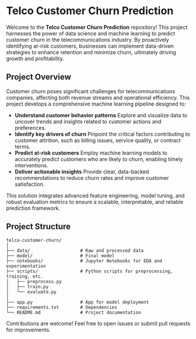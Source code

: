 # Telco Customer Churn Prediction

Welcome to the **Telco Customer Churn Prediction** repository! This project harnesses the power of data science and machine learning to predict customer churn in the telecommunications industry. By proactively identifying at-risk customers, businesses can implement data-driven strategies to enhance retention and minimize churn, ultimately driving growth and profitability.

## Project Overview

Customer churn poses significant challenges for telecommunications companies, affecting both revenue streams and operational efficiency. This project develops a comprehensive machine learning pipeline designed to:

- **Understand customer behavior patterns**
    Explore and visualize data to uncover trends and insights related to customer actions and preferences.
- **Identify key drivers of churn**
    Pinpoint the critical factors contributing to customer attrition, such as billing issues, service quality, or contract terms.
- **Predict at-risk customers**
    Employ machine learning models to accurately predict customers who are likely to churn, enabling timely interventions.
- **Deliver actionable insights**
    Provide clear, data-backed recommendations to reduce churn rates and improve customer satisfaction.

This solution integrates advanced feature engineering, model tuning, and robust evaluation metrics to ensure a scalable, interpretable, and reliable prediction framework.

## Project Structure

    telco-customer-churn/
    │
    ├── data/                   # Raw and processed data
    ├── model/                  # Final model
    ├── notebooks/              # Jupyter Notebooks for EDA and experimentation
    ├── scripts/                # Python scripts for preprocessing, training, etc.
    │   ├── preprocess.py
    │   ├── train.py
    │   └── evaluate.py
    │
    ├── app.py                  # App for model deployment
    ├── requirements.txt        # Dependencies
    └── README.md               # Project documentation

Contributions are welcome! Feel free to open issues or submit pull requests for improvements.